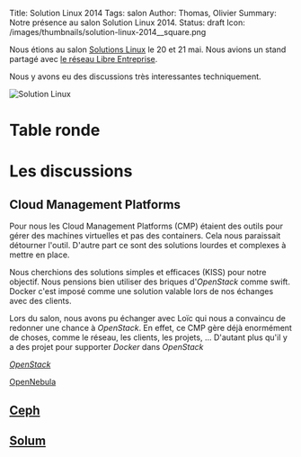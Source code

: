 Title: Solution Linux 2014
Tags: salon
Author: Thomas, Olivier
Summary: Notre présence au salon Solution Linux 2014.
Status: draft
Icon: /images/thumbnails/solution-linux-2014__square.png


Nous étions au salon [Solutions Linux](http://www.solutionslinux.fr/) le 20 et 21 mai. Nous avions un stand partagé avec [le réseau Libre Entreprise](http://www.libre-entreprise.org/).

Nous y avons eu des discussions très interessantes techniquement.

![Solution Linux]({filename}/images/solution-linux-2014.png)



# Table ronde



# Les discussions

## Cloud Management Platforms

Pour nous les Cloud Management Platforms (CMP) étaient des outils pour gérer des machines virtuelles et pas des containers. Cela nous paraissait détourner l'outil. D'autre part ce sont des solutions lourdes et complexes à mettre en place.

Nous cherchions des solutions simples et efficaces (KISS) pour notre objectif. Nous pensions bien utiliser des briques d'*OpenStack* comme swift. Docker c'est imposé comme une solution valable lors de nos échanges avec des clients.

Lors du salon, nous avons pu échanger avec Loïc qui nous a convaincu de redonner une chance à *OpenStack*. En effet, ce CMP gère déjà enormément de choses, comme le réseau, les clients, les projets, ... D'autant plus qu'il y a des projet pour supporter *Docker* dans *OpenStack*



[*OpenStack*](https://www.openstack.org/)


[OpenNebula](http://opennebula.org/)



## [Ceph](http://ceph.com/)

## [Solum](https://wiki.openstack.org/wiki/Solum)

